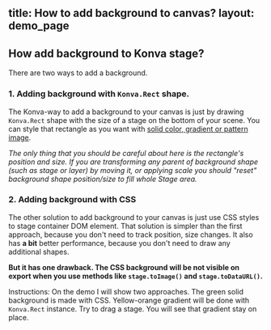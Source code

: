 title: How to add background to canvas?
layout: demo_page
---

## How add background to Konva stage?

There are two ways to add a background.

### 1. Adding background with `Konva.Rect` shape.

The Konva-way to add a background to your canvas is just by drawing `Konva.Rect` shape with the size of a stage on the bottom of your scene. You can style that rectangle as you want with [solid color, gradient or pattern image](/docs/styling/Fill.html).

*The only thing that you should be careful about here is the rectangle's position and size. If you are transforming any parent of background shape (such as stage or layer) by moving it, or applying scale you should "reset" background shape position/size to fill whole Stage area.*

### 2. Adding background with CSS

The other solution to add background to your canvas is just use CSS styles to stage container DOM element. That solution is simpler than the first approach, because you don't need to track position, size changes. It also has **a bit** better performance, because you don't need to draw any additional shapes.

**But it has one drawback. The CSS background will be not visible on export when you use methods like `stage.toImage()` and `stage.toDataURL()`.**

Instructions: On the demo I will show two approaches. The green solid background is made with CSS. Yellow-orange gradient will be done with `Konva.Rect` instance. Try to drag a stage. You will see that gradient stay on place.

<!-- {% iframe /downloads/code/sandbox/Canvas_Background.html %} -->

<!-- {% include_code Konva background demo sandbox/Canvas_Background.html %} -->
